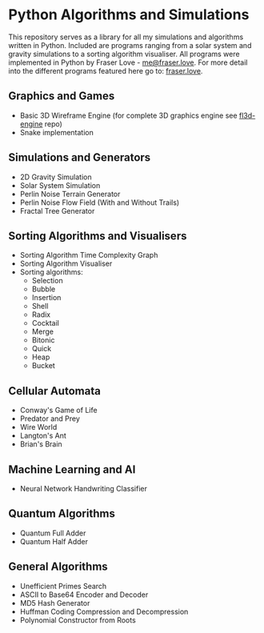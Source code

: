 # Python Algorithms and Simulations
This repository serves as a library for all my simulations and algorithms written in Python. Included are programs ranging from a solar system and gravity simulations to a sorting algorithm visualiser. 
All programs were implemented in Python by Fraser Love - me@fraser.love. For more detail into the different programs featured here go to: [fraser.love](https://fraser.love).

## Graphics and Games
  - Basic 3D Wireframe Engine (for complete 3D graphics engine see [fl3d-engine](https://github.com/fraserlove/fl3d-engine) repo)
  - Snake implementation

## Simulations and Generators
  - 2D Gravity Simulation
  - Solar System Simulation
  - Perlin Noise Terrain Generator
  - Perlin Noise Flow Field (With and Without Trails)
  - Fractal Tree Generator

## Sorting Algorithms and Visualisers
  - Sorting Algorithm Time Complexity Graph
  - Sorting Algorithm Visualiser
  - Sorting algorithms:
    - Selection
    - Bubble
    - Insertion
    - Shell
    - Radix
    - Cocktail
    - Merge
    - Bitonic
    - Quick
    - Heap
    - Bucket
   
## Cellular Automata
  - Conway's Game of Life
  - Predator and Prey
  - Wire World
  - Langton's Ant
  - Brian's Brain
  
## Machine Learning and AI
  - Neural Network Handwriting Classifier
  
 ## Quantum Algorithms
  - Quantum Full Adder
  - Quantum Half Adder
  
## General Algorithms
  - Unefficient Primes Search
  - ASCII to Base64 Encoder and Decoder
  - MD5 Hash Generator
  - Huffman Coding Compression and Decompression
  - Polynomial Constructor from Roots
